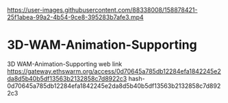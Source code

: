 https://user-images.githubusercontent.com/88338008/158878421-25f1abea-99a2-4b54-9ce8-395283b7afe3.mp4

# 3D-WAM-Animation-Supporting
3D WAM-Animation-Supporting web link
https://gateway.ethswarm.org/access/0d70645a785db12284efa1842245e2da8d5b40b5df13563b2132858c7d8922c3
hash- 0d70645a785db12284efa1842245e2da8d5b40b5df13563b2132858c7d8922c3
